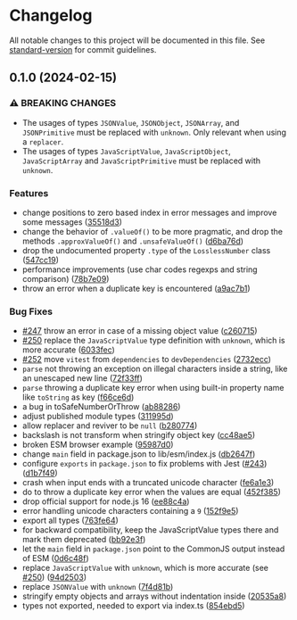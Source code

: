# Changelog

All notable changes to this project will be documented in this file. See [standard-version](https://github.com/conventional-changelog/standard-version) for commit guidelines.

## 0.1.0 (2024-02-15)


### ⚠ BREAKING CHANGES

* The usages of types `JSONValue`, `JSONObject`, `JSONArray`, and `JSONPrimitive`
must be replaced with `unknown`. Only relevant when using a `replacer`.
* The usages of types `JavaScriptValue`, `JavaScriptObject`, `JavaScriptArray` and `JavaScriptPrimitive` must be replaced with `unknown`.

### Features

* change positions to zero based index in error messages and improve some messages ([35518d3](https://github.com/nobidev/jsonb/commit/35518d33eb2d21bce861fc996191a99c954d0459))
* change the behavior of `.valueOf()` to be more pragmatic, and drop the methods `.approxValueOf()` and `.unsafeValueOf()` ([d6ba76d](https://github.com/nobidev/jsonb/commit/d6ba76d11285e7ca538c92341235341a5fb95ad4))
* drop the undocumented property `.type` of the `LosslessNumber` class ([547cc19](https://github.com/nobidev/jsonb/commit/547cc19380215f675b20ce083ddf4c04d4f69e6c))
* performance improvements (use char codes regexps and string comparison) ([78b7e09](https://github.com/nobidev/jsonb/commit/78b7e092ba48ba4a4b7955f9dca98f0e8c0fc7aa))
* throw an error when a duplicate key is encountered ([a9ac7b1](https://github.com/nobidev/jsonb/commit/a9ac7b1989b5a7b25ec40c4cd34beca5068d2c3c))


### Bug Fixes

* [#247](https://github.com/nobidev/jsonb/issues/247) throw an error in case of a missing object value ([c260715](https://github.com/nobidev/jsonb/commit/c260715fe6c38cf999663bd83ffdce308ba623ee))
* [#250](https://github.com/nobidev/jsonb/issues/250) replace the `JavaScriptValue` type definition with `unknown`, which is more accurate ([6033fec](https://github.com/nobidev/jsonb/commit/6033fec2cf5b8064e5eff1ee3dfa8e3c951f98f8))
* [#252](https://github.com/nobidev/jsonb/issues/252) move `vitest` from `dependencies` to `devDependencies` ([2732ecc](https://github.com/nobidev/jsonb/commit/2732ecc6930fefe85c931c857f4f69da0b852ccc))
* `parse` not throwing an exception on illegal characters inside a string, like an unescaped new line ([72f33ff](https://github.com/nobidev/jsonb/commit/72f33ff724626e56804bf16414836e41f187f117))
* `parse` throwing a duplicate key error when using built-in property name like `toString` as key ([f66ce6d](https://github.com/nobidev/jsonb/commit/f66ce6d95d04946dc7ac9f63c465308f12c6d1aa))
* a bug in toSafeNumberOrThrow ([ab88286](https://github.com/nobidev/jsonb/commit/ab882863dae7fe416d522bb4a0be346918f73d87))
* adjust published module types ([311995d](https://github.com/nobidev/jsonb/commit/311995d9323c086a058a766486191197189004f4))
* allow replacer and reviver to be `null` ([b280774](https://github.com/nobidev/jsonb/commit/b2807742f05f01f583632a982743388ba68ae2e5))
* backslash is not transform when stringify object key ([cc48ae5](https://github.com/nobidev/jsonb/commit/cc48ae59f5871a92e1eecf9ae14737ce835f3cef))
* broken ESM browser example ([95987d0](https://github.com/nobidev/jsonb/commit/95987d0610e8661ce8120d58e212f942a9981e80))
* change `main` field in package.json to lib/esm/index.js ([db2647f](https://github.com/nobidev/jsonb/commit/db2647ffaba04defa13ae1bbce75f7eddc43a259))
* configure `exports` in `package.json` to fix problems with Jest ([#243](https://github.com/nobidev/jsonb/issues/243)) ([d1b7f49](https://github.com/nobidev/jsonb/commit/d1b7f49643fc90f3a4e447878533ce3477366189))
* crash when input ends with a truncated unicode character ([fe6a1e3](https://github.com/nobidev/jsonb/commit/fe6a1e3d1cb92665b8a152fb0cf1686fb9e7ca25))
* do to throw a duplicate key error when the values are equal ([452f385](https://github.com/nobidev/jsonb/commit/452f3851560241fd7c2afaab0268141b0fa4c4dc))
* drop official support for node.js 16 ([ee88c4a](https://github.com/nobidev/jsonb/commit/ee88c4ab36ca5034436d1b11c4aac2be1461478e))
* error handling unicode characters containing a `9` ([152f9e5](https://github.com/nobidev/jsonb/commit/152f9e5e9283198b3740753eff8ea01663aefa3f))
* export all types ([763fe64](https://github.com/nobidev/jsonb/commit/763fe64c23eda7de297faab7ccf93e2cc1d77e6a))
* for backward compatibility, keep the JavaScriptValue types there and mark them deprecated ([bb92e3f](https://github.com/nobidev/jsonb/commit/bb92e3f1ec1d304a0d024b35893966bf507307bd))
* let the `main` field in `package.json` point to the CommonJS output instead of ESM ([0d6c48f](https://github.com/nobidev/jsonb/commit/0d6c48f75925e292ae4829301db8a6f9f1beca39))
* replace `JavaScriptValue` with `unknown`, which is more accurate (see [#250](https://github.com/nobidev/jsonb/issues/250)) ([94d2503](https://github.com/nobidev/jsonb/commit/94d250311b6035de2b8700e7eaf7c9ba0b4639fc))
* replace `JSONValue` with `unknown` ([7f4d81b](https://github.com/nobidev/jsonb/commit/7f4d81be5f18376f94f2fb8de9ca8da933243635))
* stringify empty objects and arrays without indentation inside ([20535a8](https://github.com/nobidev/jsonb/commit/20535a8f52c4b148292126abf88cbe2d5518efd5))
* types not exported, needed to export via index.ts ([854ebd5](https://github.com/nobidev/jsonb/commit/854ebd55f9333bb05d6a72dc100c78e4452844d7))
